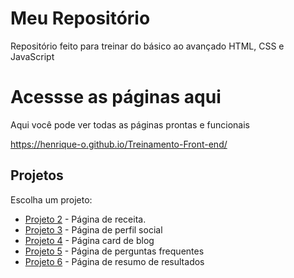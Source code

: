 # Meu Repositório

Repositório feito para treinar do básico ao avançado HTML, CSS e JavaScript

# Acessse as páginas aqui
Aqui você pode ver todas as páginas prontas e funcionais

https://henrique-o.github.io/Treinamento-Front-end/

## Projetos

Escolha um projeto:

- [Projeto 2](Pagina-de-receita-Treino-2/index.html) - Página de receita.
- [Projeto 3](Pagina-de-perfil-social-Treino-3/index.html/) - Página de perfil social
- [Projeto 4](Pagina-de-blog-cartao-Treino-4/index.html/) - Página card de blog
- [Projeto 5](Pagina-de-faq-Treino-5/index.html) - Página de perguntas frequentes
- [Projeto 6](Pagina-de-resultados-Treino-6/index.html) - Página de resumo de resultados


